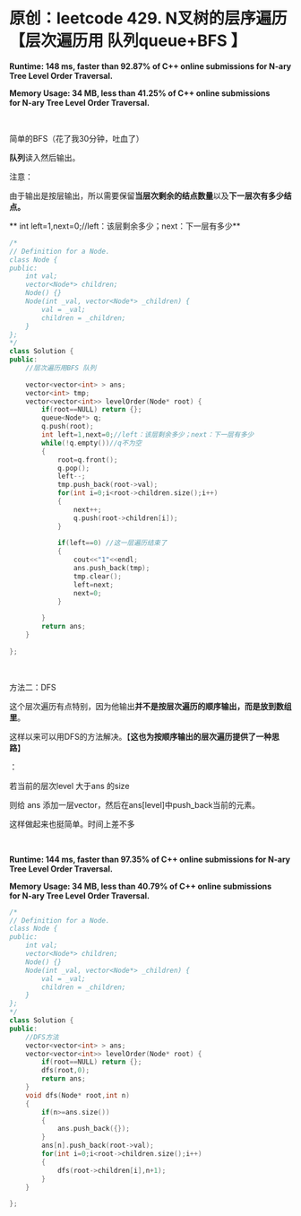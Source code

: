 # 原创：leetcode 429. N叉树的层序遍历【层次遍历用 队列queue+BFS 】

**Runtime: 148 ms, faster than 92.87% of C++ online submissions for N-ary Tree Level Order Traversal.**

**Memory Usage: 34 MB, less than 41.25% of C++ online submissions for N-ary Tree Level Order Traversal.**

 

简单的BFS（花了我30分钟，吐血了）

**队列**读入然后输出。

注意：

由于输出是按层输出，所以需要保留**当层次剩余的结点数量**以及**下一层次有多少结点。**

> 
** int left=1,next=0;//left：该层剩余多少；next：下一层有多少**

```c++
/*
// Definition for a Node.
class Node {
public:
    int val;
    vector<Node*> children;
    Node() {}
    Node(int _val, vector<Node*> _children) {
        val = _val;
        children = _children;
    }
};
*/
class Solution {
public:
    //层次遍历用BFS 队列
    
    vector<vector<int> > ans;
    vector<int> tmp;
    vector<vector<int>> levelOrder(Node* root) {
        if(root==NULL) return {};
        queue<Node*> q;
        q.push(root);
        int left=1,next=0;//left：该层剩余多少；next：下一层有多少
        while(!q.empty())//q不为空
        {
            root=q.front();
            q.pop();
            left--;
            tmp.push_back(root->val);
            for(int i=0;i<root->children.size();i++)
            {
                next++;
                q.push(root->children[i]);
            }
            
            if(left==0) //这一层遍历结束了
            {
                cout<<"1"<<endl;
                ans.push_back(tmp);
                tmp.clear();
                left=next;
                next=0;
            }
            
        }
        return ans;
    }
    
};
```
 

方法二：DFS

这个层次遍历有点特别，因为他输出**并不是按层次遍历的顺序输出，而是放到数组里**。

这样以来可以用DFS的方法解决。【**这也为按顺序输出的层次遍历提供了一种思路**】

：

若当前的层次level 大于ans 的size

则给 ans 添加一层vector，然后在ans[level]中push_back当前的元素。

这样做起来也挺简单。时间上差不多

 

**Runtime: 144 ms, faster than 97.35% of C++ online submissions for N-ary Tree Level Order Traversal.**

**Memory Usage: 34 MB, less than 40.79% of C++ online submissions for N-ary Tree Level Order Traversal.**
```c++
/*
// Definition for a Node.
class Node {
public:
    int val;
    vector<Node*> children;
    Node() {}
    Node(int _val, vector<Node*> _children) {
        val = _val;
        children = _children;
    }
};
*/
class Solution {
public:
    //DFS方法
    vector<vector<int> > ans;
    vector<vector<int>> levelOrder(Node* root) {
        if(root==NULL) return {};
        dfs(root,0);
        return ans;
    }
    void dfs(Node* root,int n)
    {
        if(n>=ans.size())
        {
            ans.push_back({});
        }
        ans[n].push_back(root->val);
        for(int i=0;i<root->children.size();i++)
        {
            dfs(root->children[i],n+1);
        }
    }
    
};
```
 
